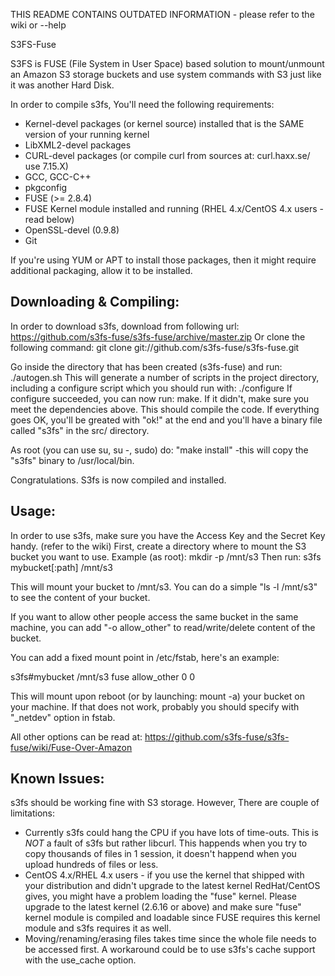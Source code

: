 THIS README CONTAINS OUTDATED INFORMATION - please refer to the wiki or --help

S3FS-Fuse

S3FS is FUSE (File System in User Space) based solution to mount/unmount an Amazon S3 storage buckets and use system commands with S3 just like it was another Hard Disk.

In order to compile s3fs, You'll need the following requirements:

* Kernel-devel packages (or kernel source) installed that is the SAME version of your running kernel
* LibXML2-devel packages
* CURL-devel packages (or compile curl from sources at: curl.haxx.se/ use 7.15.X)
* GCC, GCC-C++
* pkgconfig
* FUSE (>= 2.8.4)
* FUSE Kernel module installed and running (RHEL 4.x/CentOS 4.x users - read below)
* OpenSSL-devel (0.9.8)
* Git

If you're using YUM or APT to install those packages, then it might require additional packaging, allow it to be installed.

Downloading & Compiling:
------------------------
In order to download s3fs, download from following url:
https://github.com/s3fs-fuse/s3fs-fuse/archive/master.zip
Or clone the following command:
git clone git://github.com/s3fs-fuse/s3fs-fuse.git

Go inside the directory that has been created (s3fs-fuse) and run: ./autogen.sh
This will generate a number of scripts in the project directory, including a configure script which you should run with: ./configure
If configure succeeded, you can now run: make. If it didn't, make sure you meet the dependencies above.
This should compile the code. If everything goes OK, you'll be greated with "ok!" at the end and you'll have a binary file called "s3fs"
in the src/ directory.

As root (you can use su, su -, sudo) do: "make install" -this will copy the "s3fs" binary to /usr/local/bin.

Congratulations. S3fs is now compiled and installed.

Usage:
------
In order to use s3fs, make sure you have the Access Key and the Secret Key handy. (refer to the wiki)
First, create a directory where to mount the S3 bucket you want to use.
Example (as root): mkdir -p /mnt/s3
Then run: s3fs mybucket[:path] /mnt/s3

This will mount your bucket to /mnt/s3. You can do a simple "ls -l /mnt/s3" to see the content of your bucket.

If you want to allow other people access the same bucket in the same machine, you can add "-o allow_other" to read/write/delete content of the bucket.

You can add a fixed mount point in /etc/fstab, here's an example:

s3fs#mybucket /mnt/s3 fuse allow_other 0 0

This will mount upon reboot (or by launching: mount -a) your bucket on your machine.
If that does not work, probably you should specify with "_netdev" option in fstab.

All other options can be read at: https://github.com/s3fs-fuse/s3fs-fuse/wiki/Fuse-Over-Amazon

Known Issues:
-------------
s3fs should be working fine with S3 storage. However, There are couple of limitations:

* Currently s3fs could hang the CPU if you have lots of time-outs. This is *NOT* a fault of s3fs but rather libcurl. This happends when you try to copy thousands of files in 1 session, it doesn't happend when you upload hundreds of files or less.
* CentOS 4.x/RHEL 4.x users - if you use the kernel that shipped with your distribution and didn't upgrade to the latest kernel RedHat/CentOS gives, you might have a problem loading the "fuse" kernel. Please upgrade to the latest kernel (2.6.16 or above) and make sure "fuse" kernel module is compiled and loadable since FUSE requires this kernel module and s3fs requires it as well.
* Moving/renaming/erasing files takes time since the whole file needs to be accessed first. A workaround could be to use s3fs's cache support with the use_cache option.


